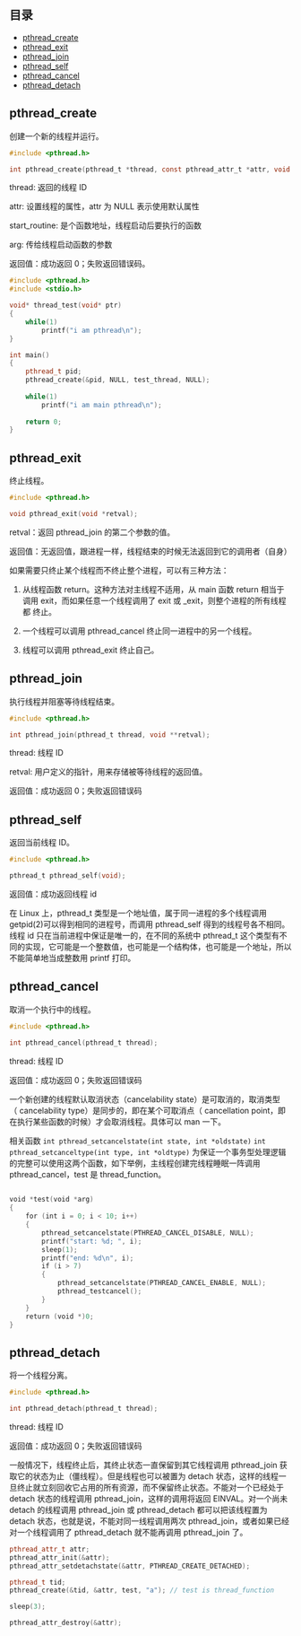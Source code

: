## 目录

- [pthread_create](#pthread_create)
- [pthread_exit](#pthread_exit)
- [pthread_join](#pthread_join)
- [pthread_self](#pthread_self)
- [pthread_cancel](#pthread_cancel)
- [pthread_detach](#pthread_detach)

## pthread_create

创建一个新的线程并运行。

```c
#include <pthread.h>

int pthread_create(pthread_t *thread, const pthread_attr_t *attr, void *(*start_routine) (void *), void *arg);
```

thread: 返回的线程 ID

attr: 设置线程的属性，attr 为 NULL 表示使用默认属性

start_routine: 是个函数地址，线程启动后要执行的函数

arg: 传给线程启动函数的参数

返回值：成功返回 0；失败返回错误码。

```c++
#include <pthread.h>
#include <stdio.h>

void* thread_test(void* ptr)
{
    while(1)
        printf("i am pthread\n");
}

int main()
{
    pthread_t pid;
    pthread_create(&pid, NULL, test_thread, NULL);
    
    while(1)
        printf("i am main pthread\n");
        
    return 0;
}
```

## pthread_exit

终止线程。

```c
#include <pthread.h>

void pthread_exit(void *retval);
```

retval：返回 pthread_join 的第二个参数的值。

返回值：无返回值，跟进程一样，线程结束的时候无法返回到它的调用者（自身）

如果需要只终止某个线程而不终止整个进程，可以有三种方法：

1. 从线程函数 return。这种方法对主线程不适用，从 main 函数 return 相当于调用 exit，而如果任意一个线程调用了 exit 或 _exit，则整个进程的所有线程都
终止。

2. 一个线程可以调用 pthread_cancel 终止同一进程中的另一个线程。

3. 线程可以调用 pthread_exit 终止自己。

## pthread_join

执行线程并阻塞等待线程结束。

```c
#include <pthread.h>

int pthread_join(pthread_t thread, void **retval);
```

thread: 线程 ID

retval: 用户定义的指针，用来存储被等待线程的返回值。

返回值：成功返回 0；失败返回错误码

## pthread_self

返回当前线程 ID。

```c
#include <pthread.h>

pthread_t pthread_self(void);
```

返回值：成功返回线程 id

在 Linux 上，pthread_t 类型是一个地址值，属于同一进程的多个线程调用 getpid(2)可以得到相同的进程号，而调用 pthread_self 得到的线程号各不相同。线程 id 只在当前进程中保证是唯一的，在不同的系统中 pthread_t 这个类型有不同的实现，它可能是一个整数值，也可能是一个结构体，也可能是一个地址，所以不能简单地当成整数用 printf 打印。

## pthread_cancel

取消一个执行中的线程。

```c
#include <pthread.h>

int pthread_cancel(pthread_t thread);
```

thread: 线程 ID

返回值：成功返回 0；失败返回错误码

一个新创建的线程默认取消状态（cancelability state）是可取消的，取消类型（ cancelability type）是同步的，即在某个可取消点（ cancellation point，即在执行某些函数的时候）才会取消线程。具体可以 man 一下。

相关函数 `int pthread_setcancelstate(int state, int *oldstate)` `int pthread_setcanceltype(int type, int *oldtype)` 为保证一个事务型处理逻辑的完整可以使用这两个函数，如下举例，主线程创建完线程睡眠一阵调用 pthread_cancel，test 是 thread_function。

```c++
	
void *test(void *arg)
{
    for (int i = 0; i < 10; i++)
    {
        pthread_setcancelstate(PTHREAD_CANCEL_DISABLE, NULL);
        printf("start: %d; ", i);
        sleep(1);
        printf("end: %d\n", i);
        if (i > 7)
        {
            pthread_setcancelstate(PTHREAD_CANCEL_ENABLE, NULL);
            pthread_testcancel();
        }
    }
    return (void *)0;
}
```

## pthread_detach

将一个线程分离。

```c
#include <pthread.h>

int pthread_detach(pthread_t thread);
```

thread: 线程 ID

返回值：成功返回 0；失败返回错误码

一般情况下，线程终止后，其终止状态一直保留到其它线程调用 pthread_join 获取它的状态为止（僵线程）。但是线程也可以被置为 detach 状态，这样的线程一旦终止就立刻回收它占用的所有资源，而不保留终止状态。不能对一个已经处于 detach 状态的线程调用 pthread_join，这样的调用将返回 EINVAL。对一个尚未 detach 的线程调用 pthread_join 或 pthread_detach 都可以把该线程置为 detach 状态，也就是说，不能对同一线程调用两次 pthread_join，或者如果已经对一个线程调用了 pthread_detach 就不能再调用 pthread_join 了。

```c++
pthread_attr_t attr;
pthread_attr_init(&attr);
pthread_attr_setdetachstate(&attr, PTHREAD_CREATE_DETACHED);

pthread_t tid;
pthread_create(&tid, &attr, test, "a"); // test is thread_function

sleep(3);

pthread_attr_destroy(&attr);
```
